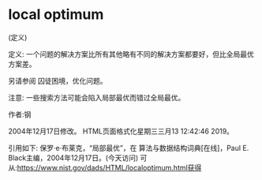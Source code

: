 # local optimum


(定义)



定义:
一个问题的解决方案比所有其他略有不同的解决方案都要好，但比全局最优方案差。



另请参阅
囚徒困境，优化问题。



注意:
一些搜索方法可能会陷入局部最优而错过全局最优。


作者:钢







2004年12月17日修改。
HTML页面格式化星期三三月13 12:42:46 2019。



引用如下:
保罗·e·布莱克，“局部最优”，在
算法与数据结构词典[在线]，Paul E. Black主编，2004年12月17日。(今天访问)
可从:https://www.nist.gov/dads/HTML/localoptimum.html获得